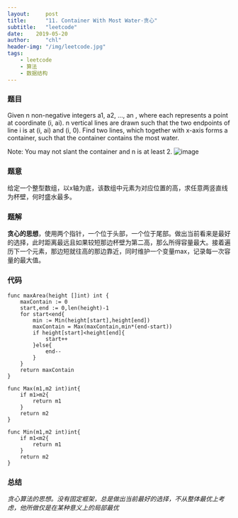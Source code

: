 ```yaml
---
layout:     post
title:      "11. Container With Most Water-贪心"
subtitle:   "leetcode"
date:    2019-05-20
author:     "chl"
header-img: "/img/leetcode.jpg"
tags:
    - leetcode
    - 算法
    - 数据结构
--- 
```



### 题目
Given n non-negative integers a1, a2, ..., an , where each represents a point at coordinate (i, ai). n vertical lines are drawn such that the two endpoints of line i is at (i, ai) and (i, 0). Find two lines, which together with x-axis forms a container, such that the container contains the most water.

Note: You may not slant the container and n is at least 2.
![image](https://s3-lc-upload.s3.amazonaws.com/uploads/2018/07/17/question_11.jpg)

### 题意
给定一个整型数组，以x轴为底，该数组中元素为对应位置的高，求任意两竖直线为杯壁，何时盛水最多。  

### 题解
**贪心的思想**，使用两个指针，一个位于头部，一个位于尾部。做出当前看来是最好的选择，此时距离最远且如果较短那边杯壁为第二高，那么所得容量最大。接着遍历下一个元素，那边短就往高的那边靠近，同时维护一个变量max，记录每一次容量的最大值。  

### 代码

```
func maxArea(height []int) int {
    maxContain := 0
    start,end := 0,len(height)-1
    for start<end{
        min := Min(height[start],height[end])
        maxContain = Max(maxContain,min*(end-start))
        if height[start]<height[end]{
            start++
        }else{
            end--
        }
    }
    return maxContain
}

func Max(m1,m2 int)int{
    if m1>m2{
        return m1
    }
    return m2
}

func Min(m1,m2 int)int{
    if m1<m2{
        return m1
    }
    return m2
}
```
### 总结
*贪心算法的思想。没有固定框架，总是做出当前最好的选择，不从整体最优上考虑，他所做仅是在某种意义上的局部最优* 